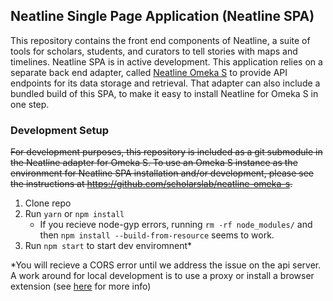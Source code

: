 ## Neatline Single Page Application (Neatline SPA)

This repository contains the front end components of Neatline, a suite of tools for scholars, students, and curators to tell stories with maps and timelines. Neatline SPA is in active development. This application relies on a separate back end adapter, called [Neatline Omeka S](https://github.com/scholarslab/neatline-omeka-s) to provide API endpoints for its data storage and retrieval. That adapter can also include a bundled build of this SPA, to make it easy to install Neatline for Omeka S in one step.

### Development Setup
~~For development purposes, this repository is included as a git submodule in the Neatline adapter for Omeka S. To use an Omeka S instance as the environment for Neatline SPA installation and/or development, please see the instructions at https://github.com/scholarslab/neatline-omeka-s.~~

1) Clone repo
2) Run  `yarn` or `npm install`
    - If you recieve node-gyp errors, running `rm -rf node_modules/` and then `npm install --build-from-resource` seems to work.
3) Run `npm start` to start dev enviromnent*

*You will recieve a CORS error until we address the issue on the api server. A work around for local development is to use a proxy or install a browser extension (see [here](https://medium.com/@dtkatz/3-ways-to-fix-the-cors-error-and-how-access-control-allow-origin-works-d97d55946d9) for more info)
